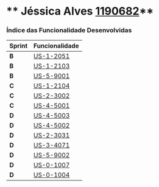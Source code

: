 ** Jéssica Alves [1190682](./)** 
===============================


### Índice das Funcionalidade Desenvolvidas ###


| Sprint | Funcionalidade     |
|--------|--------------------|
| **B**  | [US-1-2051](refinement/US-1-2051_CollaboratorSpecification) |
| **B**  | [US-1-2103](refinement/US-1-2103_BootstrapOrganization)
| **B**  | [US-5-9001](refinement/US-5-9001_Powerpoint)
| **C**  | [US-1-2104](refinement/US-1-2104_CompleteServicesBootstrap)
| **C**  | [US-2-3002](refinement/US-2-3002_ServiceSolicitation)
| **C**  | [US-4-5001](refinement/US-4-5001_AutoTaskExecutor)
| **D**  | [US-4-5003](US-4-5003_CompleteExecutor)
| **D**  | [US-4-5002](US-4-5002_ExecutorSSL)
| **D**  | [US-2-3031](US-2-3031_SerchTickets)
| **D**  | [US-3-4071](US-3-4071_DistribuitonAlgorithms) |
| **D**  | [US-5-9002](US-5-9002_Presentation) |
| **D**  | [US-0-1007](US-0-1007_ScriptExecution) |
| **D**  | [US-0-1004](US-0-1004_Grammar) |
